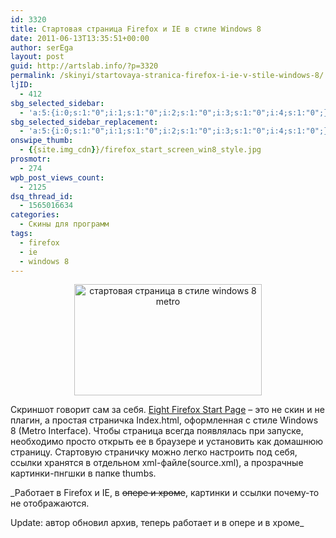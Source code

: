```yaml
---
id: 3320
title: Стартовая страница Firefox и IE в стиле Windows 8
date: 2011-06-13T13:35:51+00:00
author: serEga
layout: post
guid: http://artslab.info/?p=3320
permalink: /skinyi/startovaya-stranica-firefox-i-ie-v-stile-windows-8/
ljID:
  - 412
sbg_selected_sidebar:
  - 'a:5:{i:0;s:1:"0";i:1;s:1:"0";i:2;s:1:"0";i:3;s:1:"0";i:4;s:1:"0";}'
sbg_selected_sidebar_replacement:
  - 'a:5:{i:0;s:1:"0";i:1;s:1:"0";i:2;s:1:"0";i:3;s:1:"0";i:4;s:1:"0";}'
onswipe_thumb:
  - {{site.img_cdn}}/firefox_start_screen_win8_style.jpg
prosmotr:
  - 274
wpb_post_views_count:
  - 2125
dsq_thread_id:
  - 1565016634
categories:
  - Скины для программ
tags:
  - firefox
  - ie
  - windows 8
---
```

<center>
  <a href="{{site.img_cdn}}/firefox_start_screen_win8_style.jpg"><img src="{{site.img_cdn}}/firefox_start_screen_win8_style-300x178.jpg" alt="стартовая страница в стиле windows 8 metro" title="firefox_start_screen_win8_style" width="300" height="178" class="alignnone size-medium wp-image-3321" /></a>
</center>

Скриншот говорит сам за себя. [Eight Firefox Start Page](http://flatmo1.deviantart.com/art/EIGHT-Firefox-start-page-212847573) &#8211; это не скин и не плагин, а простая страничка Index.html, оформленная с стиле Windows 8 (Metro Interface). Чтобы страница всегда появлялась при запуске, необходимо просто открыть ее в браузере и установить как домашнюю страницу. Стартовую страничку можно легко настроить под себя, ссылки хранятся в отдельном xml-файле(source.xml), а прозрачные картинки-пнгшки в папке thumbs.

_Работает в Firefox и IE, в <del datetime="2011-06-23T14:26:52+00:00">опере и хроме</del>, картинки и ссылки почему-то не отображаются.

Update: автор обновил архив, теперь работает и в опере и в хроме_